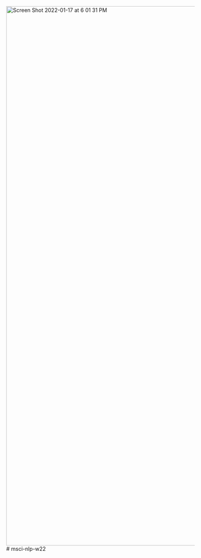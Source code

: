 <img width="1440" alt="Screen Shot 2022-01-17 at 6 01 31 PM" src="https://user-images.githubusercontent.com/62307470/149847574-e56109bb-75d5-4a40-a6a4-6ed1a8fe1317.png">
# msci-nlp-w22
